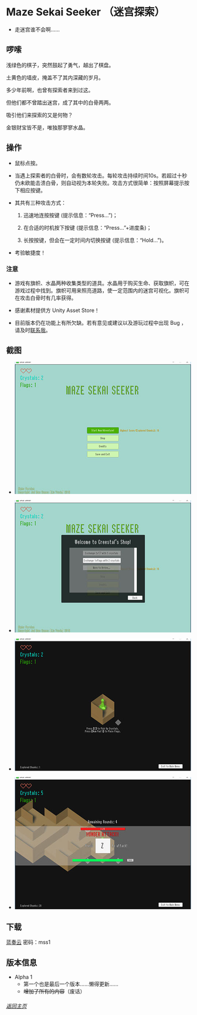 # Maze Sekai Seeker （迷宫探索）

- 走迷宫谁不会啊……

## 啰嗦

浅绿色的棋子，突然鼓起了勇气，越出了棋盘。

土黄色的墙皮，掩盖不了其内深藏的岁月。

多少年前啊，也曾有探索者来到过这。

但他们都不曾踏出迷宫，成了其中的白骨两两。

吸引他们来探索的又是何物？

金银财宝皆不是，唯独那寥寥水晶。

## 操作

- 鼠标点按。

- 当遇上探索者的白骨时，会有数轮攻击。每轮攻击持续时间10s。若超过十秒仍未欧能击溃白骨，则自动视为本轮失败。攻击方式很简单：按照屏幕提示按下相应按键。

- 其共有三种攻击方式：

  1. 迅速地连按按键 (提示信息：“Press...”)；
  2. 在合适的时机按下按键 (提示信息：“Press...”+进度条)；

  3. 长按按键，但会在一定时间内切换按键 (提示信息：“Hold...”)。

- 考验敏捷度！

### 注意

- 游戏有旗帜、水晶两种收集类型的道具。水晶用于购买生命、获取旗帜，可在游戏过程中找到。旗帜可用来照亮道路，使一定范围内的迷宫可视化。旗帜可在攻击白骨时有几率获得。
- 感谢素材提供方 Unity Asset Store！

- 目前版本仍在功能上有所欠缺。若有意见或建议以及游玩过程中出现 Bug ，请及时[联系我](index.md#联系俺)。

## 截图

- ![](2019-03-10_102721-crop-u1074.jpg)

  [^主菜单]: 主菜单

  

- ![](2019-03-10_102712-crop-u1715.jpg)

  [^商店]: 简陋的商店

  

- ![](2019-03-10_102737-crop-u1631.jpg)

  [^游戏内]: 游戏开始

  

- ![](2019-03-10_102817-crop-u1651.jpg)

  [^游戏内]: 攻击

  
## 下载
[蓝奏云](https://www.lanzous.com/i5j148h)
密码：mss1

## 版本信息

- Alpha 1
  - 第一个也是最后一个版本……懒得更新……
  - ~~增加了所有的内容~~（废话）

###### [返回主页](index.md)
